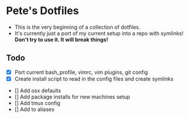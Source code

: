 # Pete's Dotfiles
 - This is the very beginning of a collection of dotfiles. 
 - It's currently just a port of my current setup into a repo with symlinks! __Don't try to use it. It will break things!__ 

## Todo
 - [x] Port current bash_profile, vimrc, vim plugins, git config 
 - [x] Create install script to read in the config files and create symlinks
 - [] Add osx defaults
 - [] Add package installs for new machines setup
 - [] Add tmux config 
 - [] Add to aliases
